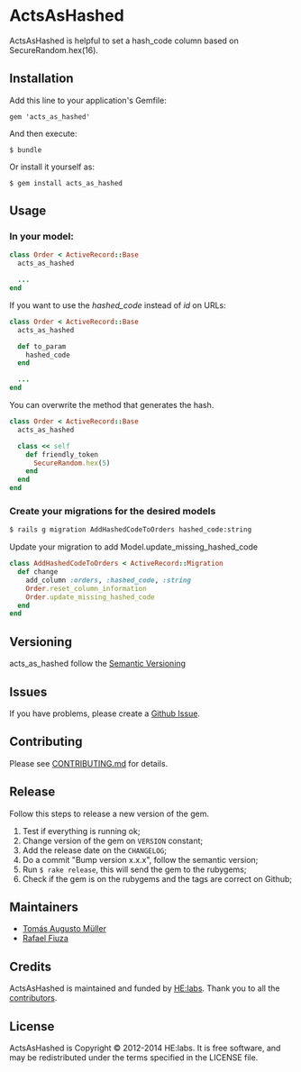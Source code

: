 # ActsAsHashed

ActsAsHashed is helpful to set a hash_code column based on SecureRandom.hex(16).

## Installation

Add this line to your application's Gemfile:

    gem 'acts_as_hashed'

And then execute:

    $ bundle

Or install it yourself as:

    $ gem install acts_as_hashed

## Usage

### In your model:

```ruby
class Order < ActiveRecord::Base
  acts_as_hashed

  ...
end
```

If you want to use the *hashed_code* instead of *id* on URLs:

```ruby
class Order < ActiveRecord::Base
  acts_as_hashed

  def to_param
    hashed_code
  end

  ...
end
```

You can overwrite the method that generates the hash.

```ruby
class Order < ActiveRecord::Base
  acts_as_hashed

  class << self
    def friendly_token
      SecureRandom.hex(5)
    end
  end
end
```

### Create your migrations for the desired models

```bash
$ rails g migration AddHashedCodeToOrders hashed_code:string
```

Update your migration to add Model.update_missing_hashed_code

```ruby
class AddHashedCodeToOrders < ActiveRecord::Migration
  def change
    add_column :orders, :hashed_code, :string
    Order.reset_column_information
    Order.update_missing_hashed_code
  end
end
```

## Versioning

acts_as_hashed follow the [Semantic Versioning](http://semver.org/)

## Issues
If you have problems, please create a [Github Issue](https://github.com/Helabs/acts_as_hashed/issues).  

## Contributing

Please see [CONTRIBUTING.md](https://github.com/Helabs/acts_as_hashed/blob/master/CONTRIBUTING.md) for details.

## Release

Follow this steps to release a new version of the gem.

1. Test if everything is running ok;
1. Change version of the gem on `VERSION` constant;
1. Add the release date on the `CHANGELOG`;
1. Do a commit "Bump version x.x.x", follow the semantic version;
1. Run `$ rake release`, this will send the gem to the rubygems;
1. Check if the gem is on the rubygems and the tags are correct on Github;

## Maintainers

- [Tomás Augusto Müller](https://github.com/tomasmuller)
- [Rafael Fiuza](https://github.com/guiloyins)

## Credits

ActsAsHashed is maintained and funded by [HE:labs](http://helabs.com.br/opensource/).
Thank you to all the [contributors](https://github.com/Helabs/acts_as_hashed/graphs/contributors).

## License

ActsAsHashed is Copyright © 2012-2014 HE:labs. It is free software, and may be redistributed under the terms specified in the LICENSE file.
